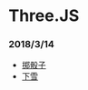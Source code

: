 # Three.JS

### 2018/3/14
* [掷骰子](https://yixuan7172.github.io/three.js-test/projects/dice/dice.html)
* [下雪](https://yixuan7172.github.io/three.js-test/projects/snow/snow1.html)

